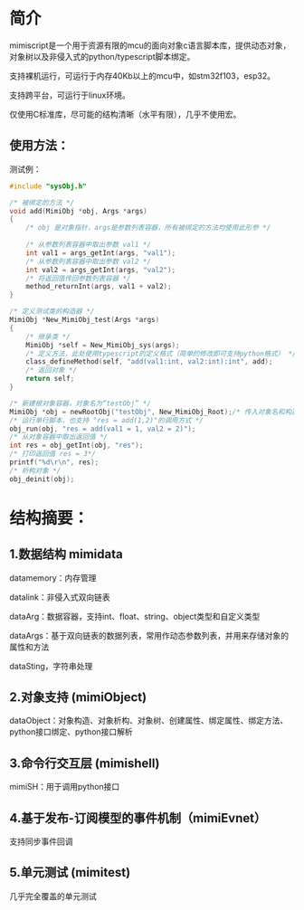 # 简介
mimiscript是一个用于资源有限的mcu的面向对象c语言脚本库，提供动态对象，对象树以及非侵入式的python/typescript脚本绑定。

支持裸机运行，可运行于内存40Kb以上的mcu中，如stm32f103，esp32。

支持跨平台，可运行于linux环境。

仅使用C标准库，尽可能的结构清晰（水平有限），几乎不使用宏。


## 使用方法：

测试例：
``` c
#include "sysObj.h"

/* 被绑定的方法 */
void add(MimiObj *obj, Args *args) 
{
    /* obj 是对象指针，args是参数列表容器，所有被绑定的方法均使用此形参 */
    
    /* 从参数列表容器中取出参数 val1 */
    int val1 = args_getInt(args, "val1");
    /* 从参数列表容器中取出参数 val2 */
    int val2 = args_getInt(args, "val2");
    /* 将返回值传回参数列表容器 */
    method_returnInt(args, val1 + val2);
}

/* 定义测试类的构造器 */
MimiObj *New_MimiObj_test(Args *args)
{
    /* 继承类 */
    MimiObj *self = New_MimiObj_sys(args);
    /* 定义方法，此处使用typescript的定义格式（简单的修改即可支持python格式） */
    class_defineMethod(self, "add(val1:int, val2:int):int", add);
    /* 返回对象 */
    return self;
}

/* 新建根对象容器，对象名为“testObj” */
MimiObj *obj = newRootObj("testObj", New_MimiObj_Root);/* 传入对象名和构造器的函数指针 */
/* 运行单行脚本，也支持 "res = add(1,2)"的调用方式 */
obj_run(obj, "res = add(val1 = 1, val2 = 2)");
/* 从对象容器中取出返回值 */
int res = obj_getInt(obj, "res");
/* 打印返回值 res = 3*/
printf("%d\r\n", res);
/* 析构对象 */
obj_deinit(obj);
```

# 结构摘要：

## 1.数据结构 mimidata
datamemory：内存管理

datalink：非侵入式双向链表

dataArg：数据容器，支持int、float、string、object类型和自定义类型

dataArgs：基于双向链表的数据列表，常用作动态参数列表，并用来存储对象的属性和方法

dataSting，字符串处理

## 2.对象支持 (mimiObject) 
dataObject：对象构造、对象析构、对象树、创建属性、绑定属性、绑定方法、python接口绑定、python接口解析

## 3.命令行交互层 (mimishell) 
mimiSH：用于调用python接口

## 4.基于发布-订阅模型的事件机制（mimiEvnet）
支持同步事件回调

## 5.单元测试 (mimitest) 
几乎完全覆盖的单元测试


